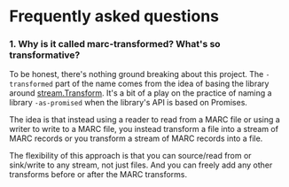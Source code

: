 # Frequently asked questions

### 1. Why is it called marc-transformed? What's so transformative?

To be honest, there's nothing ground breaking about this project.
The `-transformed` part of the name comes from the idea of basing the library around 
[stream.Transform](https://nodejs.org/dist/latest-v10.x/docs/api/stream.html#stream_class_stream_transform).
It's a bit of a play on the practice of naming a library `-as-promised` when the library's API is based on Promises.

The idea is that instead using a reader to read from a MARC file or using a writer to write to a MARC file,
you instead transform a file into a stream of MARC records or you transform a
stream of MARC records into a file.

The flexibility of this approach is that you can source/read from or sink/write to any stream, not just files.
And you can freely add any other transforms before or after the MARC transforms.

